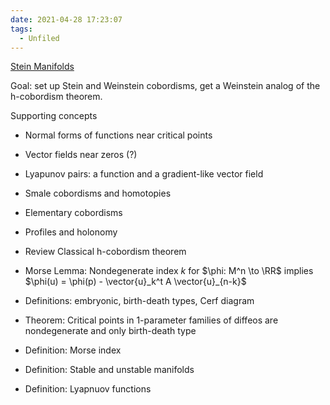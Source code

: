 ```yaml
---
date: 2021-04-28 17:23:07
tags: 
  - Unfiled
---
```


[Stein Manifolds](../../Subjects/Stein%20Manifolds.md)

Goal: set up Stein and Weinstein cobordisms, get a Weinstein analog of the h-cobordism theorem.

Supporting concepts

- Normal forms of functions near critical points
- Vector fields near zeros (?)
- Lyapunov pairs: a function and a gradient-like vector field
- Smale cobordisms and homotopies
- Elementary cobordisms
- Profiles and holonomy


- Review Classical h-cobordism theorem
- Morse Lemma: Nondegenerate index $k$ for $\phi: M^n \to \RR$ implies $\phi(u) = \phi(p) - \vector{u}_k^t A \vector{u}_{n-k}$
- Definitions: embryonic, birth-death types, Cerf diagram
- Theorem: Critical points in 1-parameter families of diffeos are nondegenerate and only birth-death type
- Definition: Morse index
- Definition: Stable and unstable manifolds
- Definition: Lyapnuov functions
